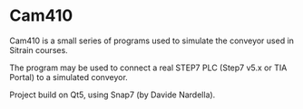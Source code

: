 # Cam410

Cam410 is a small series of programs used to simulate the conveyor used in Sitrain courses.

The program may be used to connect a real STEP7 PLC (Step7 v5.x or TIA Portal) to a simulated conveyor.

Project build on Qt5, using Snap7 (by Davide Nardella).




